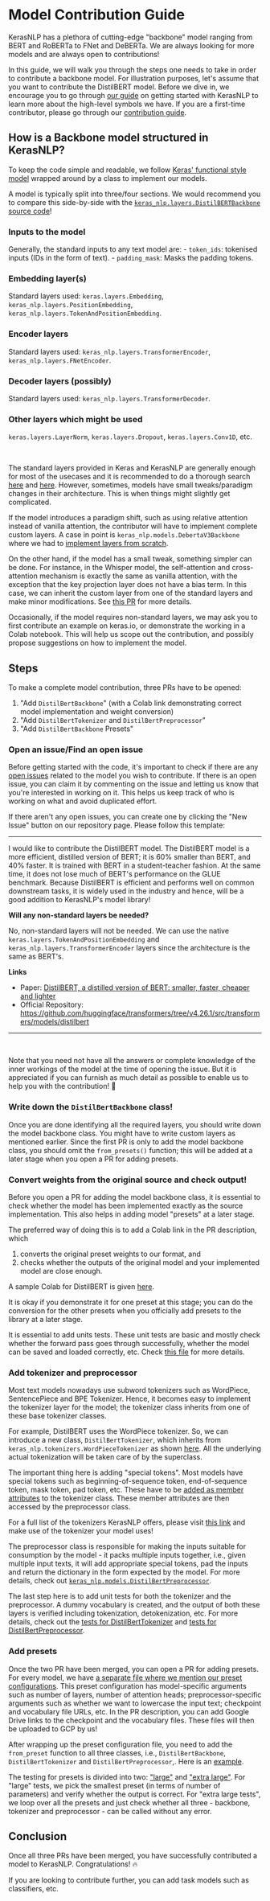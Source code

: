 # Model Contribution Guide

KerasNLP has a plethora of cutting-edge "backbone" model ranging from BERT and
RoBERTa to FNet and DeBERTa. We are always looking for more models and are always
open to contributions!

In this guide, we will walk you through the steps one needs to take in order to contribute
a backbone model. For illustration purposes, let's assume that you want to
contribute the DistilBERT model. Before we dive in, we encourage you to go through
[our guide](https://keras.io/guides/keras_nlp/getting_started/) on getting started
with KerasNLP to learn more about the high-level symbols we have. If you are a
first-time contributor, please go through our [contribution guide](https://github.com/keras-team/keras-nlp/blob/master/CONTRIBUTING.md).


## How is a Backbone model structured in KerasNLP?
To keep the code simple and readable, we follow
[Keras' functional style model](https://keras.io/guides/functional_api/) wrapped
around by a class to implement our models.

A model is typically split into three/four sections. We would recommend you to
compare this side-by-side with the
[`keras_nlp.layers.DistilBERTBackbone` source code](https://github.com/keras-team/keras-nlp/blob/master/keras_nlp/models/distil_bert/distil_bert_backbone.py)!


### Inputs to the model

Generally, the standard inputs to any text model are:
    - `token_ids`: tokenised inputs (IDs in the form of text).
    - `padding_mask`: Masks the padding tokens.


### Embedding layer(s)
Standard layers used: `keras.layers.Embedding`,
`keras_nlp.layers.PositionEmbedding`, `keras_nlp.layers.TokenAndPositionEmbedding`.


### Encoder layers
Standard layers used: `keras_nlp.layers.TransformerEncoder`, `keras_nlp.layers.FNetEncoder`.


### Decoder layers (possibly)
Standard layers used: `keras_nlp.layers.TransformerDecoder`.


### Other layers which might be used
`keras.layers.LayerNorm`, `keras.layers.Dropout`, `keras.layers.Conv1D`, etc.

<br/>

The standard layers provided in Keras and KerasNLP are generally enough for
most of the usecases and it is recommended to do a thorough search
[here](https://keras.io/api/layers/) and [here](https://keras.io/api/keras_nlp/layers/).
However, sometimes, models have small tweaks/paradigm changes in their architecture.
This is when things might slightly get complicated.

If the model introduces a paradigm shift, such as using relative attention instead
of vanilla attention, the contributor will have to implement complete custom layers. A case
in point is `keras_nlp.models.DebertaV3Backbone` where we had to [implement layers
from scratch](https://github.com/keras-team/keras-nlp/tree/master/keras_nlp/models/deberta_v3).

On the other hand, if the model has a small tweak, something simpler can be done.
For instance, in the Whisper model, the self-attention and cross-attention mechanism
is exactly the same as vanilla attention, with the exception that the key projection
layer does not have a bias term. In this case, we can inherit the custom layer
from one of the standard layers and make minor modifications. See [this PR](https://github.com/keras-team/keras-nlp/pull/801/files#diff-8533ae3a7755c0dbe95ccbb71f85c677297f687bf3884fadefc64f1d0fdce51aR22) for
more details.

Occasionally, if the model requires non-standard layers, we may ask you to first
contribute an example on keras.io, or demonstrate the working in a Colab notebook.
This will help us scope out the contribution, and possibly propose suggestions
on how to implement the model.

## Steps

To make a complete model contribution, three PRs have to be opened:

1) "Add `DistilBertBackbone`" (with a Colab link demonstrating correct model implementation and weight conversion)
2) "Add `DistilBertTokenizer` and `DistilBertPreprocessor`"
3) "Add `DistilBertBackbone` Presets"


### Open an issue/Find an open issue
Before getting started with the code, it's important to check if there are any
[open issues](https://github.com/keras-team/keras-nlp/issues?q=is%3Aissue+is%3Aopen+label%3Amodel-contribution)
related to the model you wish to contribute. If there is an open issue, you can
claim it by commenting on the issue and letting us know that you're interested
in working on it. This helps us keep track of who is working on what and avoid
duplicated effort.

If there aren't any open issues, you can create one by clicking the "New Issue"
button on our repository page. Please follow this template:

-----
I would like to contribute the DistilBERT model. The DistilBERT model is a more
efficient, distilled version of BERT; it is 60% smaller than BERT, and 40% faster.
It is trained with BERT in a student-teacher fashion. At the same time, it does
not lose much of BERT's performance on the GLUE benchmark. Because DistilBERT is
efficient and performs well on common downstream tasks, it is widely used in the
industry and hence, will be a good addition to KerasNLP's model library!

**Will any non-standard layers be needed?**

No, non-standard layers will not be needed. We can use the native
`keras.layers.TokenAndPositionEmbedding` and `keras_nlp.layers.TransformerEncoder`
layers since the architecture is the same as BERT's.

**Links**
- Paper: [DistilBERT, a distilled version of BERT: smaller, faster, cheaper and lighter](https://arxiv.org/abs/1910.01108)
- Official Repository: https://github.com/huggingface/transformers/tree/v4.26.1/src/transformers/models/distilbert
-----

<br/>

Note that you need not have all the answers or complete knowledge of the inner
workings of the model at the time of opening the issue. But it is appreciated if
you can furnish as much detail as possible to enable us to help you with the
contribution! 🙂


### Write down the `DistilBertBackbone` class!
Once you are done identifying all the required layers, you should write down the
model backbone class. You might have to write custom layers as mentioned earlier.
Since the first PR is only to add the model backbone class, you should omit the
`from_presets()` function; this will be added at a later stage when you open a PR
for adding presets.


### Convert weights from the original source and check output!
Before you open a PR for adding the model backbone class, it is essential to check
whether the model has been implemented exactly as the source implementation. This
also helps in adding model "presets" at a later stage.

The preferred way of doing this is to add a Colab link in the PR description, which
1) converts the original preset weights to our format, and
2) checks whether the outputs of the original model and your implemented model are close enough.

A sample Colab for DistilBERT is given [here](https://colab.research.google.com/drive/1SeZWJorKWmwWJax8ORSdxKrxE25BfhHa?usp=sharing).

It is okay if you demonstrate it for one preset at this stage; you can do the conversion
for the other presets when you officially add presets to the library at a later stage.

It is essential to add units tests. These unit tests are basic and mostly check
whether the forward pass goes through successfully, whether the model can be saved
and loaded correctly, etc. Check [this file](https://github.com/keras-team/keras-nlp/blob/master/keras_nlp/models/distil_bert/distil_bert_backbone_test.py) for more details.

### Add tokenizer and preprocessor
Most text models nowadays use subword tokenizers such as WordPiece, SentencePiece
and BPE Tokenizer. Hence, it becomes easy to implement the tokenizer layer for
the model; the tokenizer class inherits from one of these base tokenizer classes.

For example, DistilBERT uses the WordPiece tokenizer. So, we can introduce a new
class, `DistilBertTokenizer`, which inherits from `keras_nlp.tokenizers.WordPieceTokenizer`
as shown [here](https://github.com/keras-team/keras-nlp/blob/master/keras_nlp/models/distil_bert/distil_bert_tokenizer.py#L26).
All the underlying actual tokenization will be taken care of by the superclass.

The important thing here is adding "special tokens". Most models have
special tokens such as beginning-of-sequence token, end-of-sequence token, mask token,
pad token, etc. These have to be
[added as member attributes](https://github.com/keras-team/keras-nlp/blob/master/keras_nlp/models/distil_bert/distil_bert_tokenizer.py#L91-L105)
to the tokenizer class. These member attributes are then accessed by the preprocessor class.

For a full list of the tokenizers KerasNLP offers, please visit [this link](https://keras.io/api/keras_nlp/tokenizers/)
and make use of the tokenizer your model uses!

The preprocessor class is responsible for making the inputs suitable for consumption
by the model - it packs multiple inputs together, i.e., given multiple input texts,
it will add appropriate special tokens, pad the inputs and return the dictionary
in the form expected by the model. For more details, check out
[`keras_nlp.models.DistilBertPreprocessor`](https://github.com/keras-team/keras-nlp/blob/master/keras_nlp/models/distil_bert/distil_bert_preprocessor.py).

The last step here is to add unit tests for both the tokenizer and the preprocessor.
A dummy vocabulary is created, and the output of both these layers is verified
including tokenization, detokenization, etc. For more details, check out the
[tests for DistilBertTokenizer](https://github.com/keras-team/keras-nlp/blob/master/keras_nlp/models/distil_bert/distil_bert_tokenizer_test.py) and
[tests for DistilBertPreprocessor](https://github.com/keras-team/keras-nlp/blob/master/keras_nlp/models/distil_bert/distil_bert_preprocessor_test.py). 

### Add presets
Once the two PR have been merged, you can open a PR for adding presets. For every
model, we have [a separate file where we mention our preset configurations](https://github.com/keras-team/keras-nlp/blob/master/keras_nlp/models/distil_bert/distil_bert_presets.py).
This preset configuration has model-specific arguments such as number of layers,
number of attention heads; preprocessor-specific arguments such as whether we want to
lowercase the input text; checkpoint and vocabulary file URLs, etc.
In the PR description, you can add Google Drive links to the checkpoint and the
vocabulary files. These files will then be uploaded to GCP by us!

After wrapping up the preset configuration file, you need to
add the `from_preset` function to all three classes, i.e., `DistilBertBackbone`,
`DistilBertTokenizer` and `DistilBertPreprocessor`,. Here is an
[example](https://github.com/keras-team/keras-nlp/blob/master/keras_nlp/models/distil_bert/distil_bert_backbone.py#L187-L189).

The testing for presets is divided into two:
["large"](https://github.com/keras-team/keras-nlp/blob/master/keras_nlp/models/distil_bert/distil_bert_presets_test.py#L32-L33)
and ["extra large"](https://github.com/keras-team/keras-nlp/blob/master/keras_nlp/models/distil_bert/distil_bert_presets_test.py#L123-L124).
For "large" tests, we pick the smallest preset (in terms of number of parameters)
and verify whether the output is correct. For "extra large tests", we loop over
all the presets and just check whether all three - backbone, tokenizer and
preprocessor - can be called without any error.

## Conclusion

Once all three PRs have been merged, you have successfully contributed a model to
KerasNLP. Congratulations! 🔥

If you are looking to contribute further, you can add task models such as classifiers, etc.
